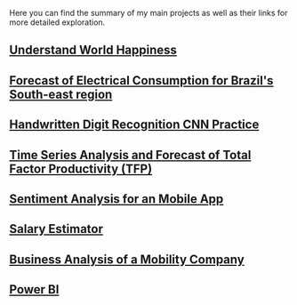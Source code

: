 
Here you can find the summary of my main projects as well as their links for more detailed exploration.


## [Understand World Happiness](https://www.kaggle.com/rmarques0/world-happiness-overview)
## [Forecast of Electrical Consumption for Brazil's South-east region](https://github.com/rmarques0/ads4i_rmarques0)
## [Handwritten Digit Recognition CNN Practice](https://github.com/rmarques0/mnist_digit_recognition)
## [Time Series Analysis and Forecast of Total Factor Productivity (TFP)](https://github.com/rmarques0/tfp_analysis)
## [Sentiment Analysis for an Mobile App](https://github.com/rmarques0/sentiment_analysis)
## [Salary Estimator](https://github.com/rmarques0/ds_salary_proj)
## [Business Analysis of a Mobility Company](https://github.com/rmarques0/Business-Analysis-99)  
## [Power BI](https://github.com/rmarques0/dashboards)

